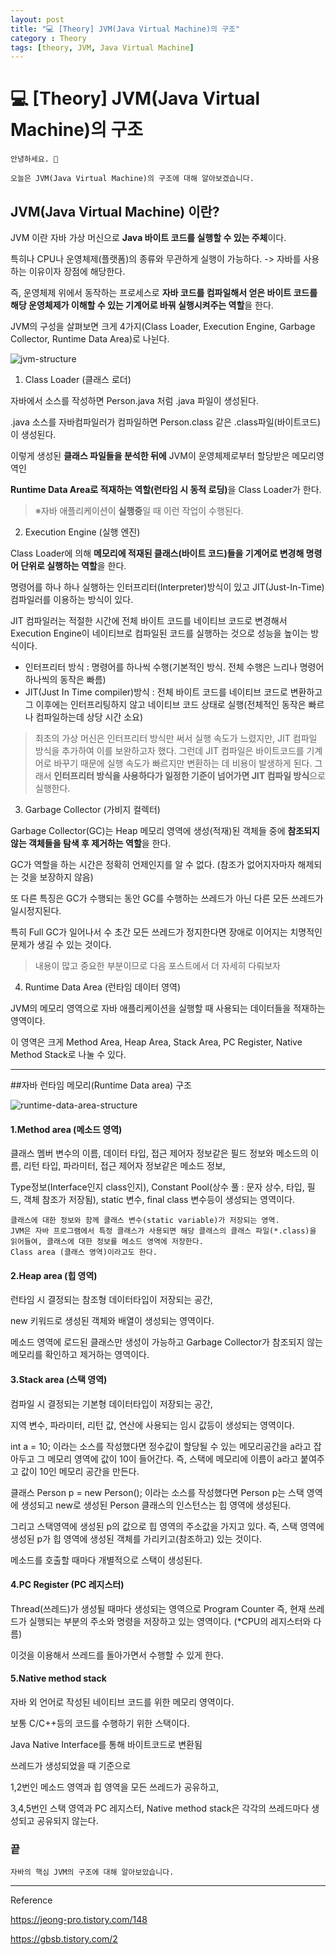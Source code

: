```yaml
---
layout: post
title: "💻 [Theory] JVM(Java Virtual Machine)의 구조"
category : Theory
tags: [theory, JVM, Java Virtual Machine]
---
```


# 💻 [Theory] JVM(Java Virtual Machine)의 구조

    안녕하세요. 👋
    
    오늘은 JVM(Java Virtual Machine)의 구조에 대해 알아보겠습니다.

## JVM(Java Virtual Machine) 이란?
JVM 이란 자바 가상 머신으로 <b>Java 바이트 코드를 실행할 수 있는 주체</b>이다.

특히나 CPU나 운영체제(플랫폼)의 종류와 무관하게 실행이 가능하다. -> 자바를 사용하는 이유이자 장점에 해당한다.

즉, 운영체제 위에서 동작하는 프로세스로 <b>자바 코드를 컴파일해서 얻은 바이트 코드를 해당 운영체제가 이해할 수 있는 기계어로 바꿔 실행시켜주는 역할</b>을 한다.

JVM의 구성을 살펴보면 크게 4가지(Class Loader, Execution Engine, Garbage Collector, Runtime Data Area)로 나뉜다.

![jvm-structure](/images/2021-6-13/jvm-structure.png)

1. Class Loader (클래스 로더)

자바에서 소스를 작성하면 Person.java 처럼 .java 파일이 생성된다.

.java 소스를 자바컴파일러가 컴파일하면 Person.class 같은 .class파일(바이트코드)이 생성된다.

이렇게 생성된 <b>클래스 파일들을 분석한 뒤에</b> JVM이 운영체제로부터 할당받은 메모리영역인

<b>Runtime Data Area로 적재하는 역할(런타임 시 동적 로딩)</b>을 Class Loader가 한다.

>※자바 애플리케이션이 <b>실행중</b>일 때 이런 작업이 수행된다.


2. Execution Engine (실행 엔진)

Class Loader에 의해 <b>메모리에 적재된 클래스(바이트 코드)들을 기계어로 변경해 명령어 단위로 실행하는 역할</b>을 한다.

명령어를 하나 하나 실행하는 인터프리터(Interpreter)방식이 있고 JIT(Just-In-Time) 컴파일러를 이용하는 방식이 있다.

JIT 컴파일러는 적절한 시간에 전체 바이트 코드를 네이티브 코드로 변경해서 Execution Engine이 네이티브로 컴파일된 코드를 실행하는 것으로 성능을 높이는 방식이다.

- 인터프리터 방식 : 명령어를 하나씩 수행(기본적인 방식. 전체 수행은 느리나 명령어 하나씩의 동작은 빠름)
- JIT(Just In Time compiler)방식 : 전체 바이트 코드를 네이티브 코드로 변환하고 그 이후에는 인터프리팅하지 않고 네이티브 코드 상태로 실행(전체적인 동작은 빠르나 컴파일하는데 상당 시간 소요)

> 최초의 가상 머신은 인터프리터 방식만 써서 실행 속도가 느렸지만, JIT 컴파일 방식을 추가하여 이를 보완하고자 했다.
>그런데 JIT 컴파일은 바이트코드를 기계어로 바꾸기 때문에 실행 속도가 빠르지만 변환하는 데 비용이 발생하게 된다.
>그래서 <b>인터프리터 방식을 사용하다가 일정한 기준이 넘어가면 JIT 컴파일 방식</b>으로 실행한다.
  


3. Garbage Collector (가비지 컬렉터)

Garbage Collector(GC)는 Heap 메모리 영역에 생성(적재)된 객체들 중에 <b>참조되지 않는 객체들을 탐색 후 제거하는 역할</b>을 한다.

GC가 역할을 하는 시간은 정확히 언제인지를 알 수 없다. (참조가 없어지자마자 해제되는 것을 보장하지 않음)

또 다른 특징은 GC가 수행되는 동안 GC를 수행하는 쓰레드가 아닌 다른 모든 쓰레드가 일시정지된다.

특히 Full GC가 일어나서 수 초간 모든 쓰레드가 정지한다면 장애로 이어지는 치명적인 문제가 생길 수 있는 것이다.

> 내용이 많고 중요한 부분이므로 다음 포스트에서 더 자세히 다뤄보자

4. Runtime Data Area (런타임 데이터 영역)

JVM의 메모리 영역으로 자바 애플리케이션을 실행할 때 사용되는 데이터들을 적재하는 영역이다.

이 영역은 크게 Method Area, Heap Area, Stack Area, PC Register, Native Method Stack로 나눌 수 있다.

---
##자바 런타임 메모리(Runtime Data area) 구조

![runtime-data-area-structure](/images/2021-6-13/runtime-data-area-structure.png)

#### 1.Method area (메소드 영역)

클래스 멤버 변수의 이름, 데이터 타입, 접근 제어자 정보같은 필드 정보와 메소드의 이름, 리턴 타입, 파라미터, 접근 제어자 정보같은 메소드 정보,

Type정보(Interface인지 class인지), Constant Pool(상수 풀 : 문자 상수, 타입, 필드, 객체 참조가 저장됨), static 변수, final class 변수등이 생성되는 영역이다.

    클래스에 대한 정보와 함께 클래스 변수(static variable)가 저장되는 영역.
    JVM은 자바 프로그램에서 특정 클래스가 사용되면 해당 클래스의 클래스 파일(*.class)을 읽어들여, 클래스에 대한 정보를 메소드 영역에 저장한다.
    Class area (클래스 영역)이라고도 한다.

#### 2.Heap area (힙 영역)

런타임 시 결정되는 참조형 데이터타입이 저장되는 공간,

new 키워드로 생성된 객체와 배열이 생성되는 영역이다.

메소드 영역에 로드된 클래스만 생성이 가능하고 Garbage Collector가 참조되지 않는 메모리를 확인하고 제거하는 영역이다.

#### 3.Stack area (스택 영역)

컴파일 시 결정되는 기본형 데이터타입이 저장되는 공간,

지역 변수, 파라미터, 리턴 값, 연산에 사용되는 임시 값등이 생성되는 영역이다.

int a = 10; 이라는 소스를 작성했다면 정수값이 할당될 수 있는 메모리공간을 a라고 잡아두고 그 메모리 영역에 값이 10이 들어간다. 즉, 스택에 메모리에 이름이 a라고 붙여주고 값이 10인 메모리 공간을 만든다.

클래스 Person p = new Person(); 이라는 소스를 작성했다면 Person p는 스택 영역에 생성되고 new로 생성된 Person 클래스의 인스턴스는 힙 영역에 생성된다.

그리고 스택영역에 생성된 p의 값으로 힙 영역의 주소값을 가지고 있다. 즉, 스택 영역에 생성된 p가 힙 영역에 생성된 객체를 가리키고(참조하고) 있는 것이다.

메소드를 호출할 때마다 개별적으로 스택이 생성된다.

#### 4.PC Register (PC 레지스터)

Thread(쓰레드)가 생성될 때마다 생성되는 영역으로 Program Counter 즉, 현재 쓰레드가 실행되는 부분의 주소와 명령을 저장하고 있는 영역이다. (*CPU의 레지스터와 다름)

이것을 이용해서 쓰레드를 돌아가면서 수행할 수 있게 한다.

#### 5.Native method stack

자바 외 언어로 작성된 네이티브 코드를 위한 메모리 영역이다.

보통 C/C++등의 코드를 수행하기 위한 스택이다.

Java Native Interface를 통해 바이트코드로 변환됨


쓰레드가 생성되었을 때 기준으로

1,2번인 메소드 영역과 힙 영역을 모든 쓰레드가 공유하고,

3,4,5번인 스택 영역과 PC 레지스터, Native method stack은 각각의 쓰레드마다 생성되고 공유되지 않는다.

### 끝

    자바의 핵심 JVM의 구조에 대해 알아보았습니다.

-------------------------------------------------

Reference

<https://jeong-pro.tistory.com/148>

<https://gbsb.tistory.com/2>
